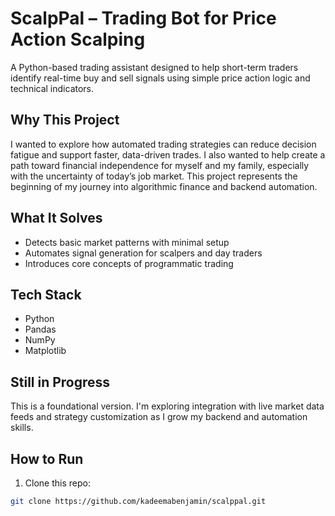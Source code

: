 # ScalpPal – Trading Bot for Price Action Scalping

A Python-based trading assistant designed to help short-term traders identify real-time buy and sell signals using simple price action logic and technical indicators.

## Why This Project
I wanted to explore how automated trading strategies can reduce decision fatigue and support faster, data-driven trades. I also wanted to help create a path toward financial independence for myself and my family, especially with the uncertainty of today’s job market. This project represents the beginning of my journey into algorithmic finance and backend automation.

## What It Solves
- Detects basic market patterns with minimal setup
- Automates signal generation for scalpers and day traders
- Introduces core concepts of programmatic trading

## Tech Stack
- Python
- Pandas
- NumPy
- Matplotlib

## Still in Progress
This is a foundational version. I'm exploring integration with live market data feeds and strategy customization as I grow my backend and automation skills.

## How to Run

1. Clone this repo:
```bash
git clone https://github.com/kadeemabenjamin/scalppal.git
